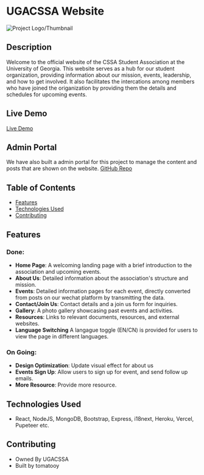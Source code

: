 # UGACSSA Website

![Project Logo/Thumbnail](https://cdn.discordapp.com/attachments/940402118953668642/1150268663618875402/image.png)

## Description

Welcome to the official website of the CSSA Student Association at the University of Georgia. This website serves as a hub for our student organization, providing information about our mission, events, leadership, and how to get involved. It also facilitates the intercations among members who have joined the origanization by providing them the details and schedules for upcoming events.

## Live Demo

[Live Demo](https://ugacssa.vercel.app/)

## Admin Portal

We have also built a admin portal for this project to manage the content and posts that are shown on the website.
[GitHub Repo](https://github.com/tomatooy/CSSAadmin)

## Table of Contents

- [Features](#features)
- [Technologies Used](#technologies-used)
- [Contributing](#contributing)


## Features
### Done: ###
- **Home Page**: A welcoming landing page with a brief introduction to the association and upcoming events.
- **About Us**: Detailed information about the association's structure and mission.
- **Events**: Detailed information pages for each event, directly converted from posts on our wechat platform by transmitting the data.
- **Contact/Join Us**: Contact details and a join us form for inquiries.
- **Gallery**: A photo gallery showcasing past events and activities.
- **Resources**: Links to relevant documents, resources, and external websites.
- **Language Switching** A langague toggle (EN/CN) is provided for users to view the page in different languages.

### On Going: ###
- **Design Optimization**: Update visual effect for about us
- **Events Sign Up**: Allow users to sign up for event, and send follow up emails.
- **More Resource**: Provide more resource.

## Technologies Used

  - React, NodeJS, MongoDB, Bootstrap, Express, i18next, Heroku, Vercel, Pupeteer etc.

## Contributing

- Owned By UGACSSA
- Built by tomatooy

